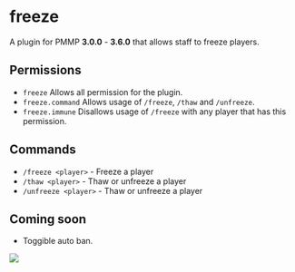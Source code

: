 # freeze
A plugin for PMMP **3.0.0** - **3.6.0** that allows staff to freeze players. 

## Permissions
 - `freeze` Allows all permission for the plugin.
 - `freeze.command` Allows usage of `/freeze`, `/thaw` and `/unfreeze`.
 - `freeze.immune` Disallows usage of `/freeze` with any player that has this permission.
 
## Commands
 - `/freeze <player>` - Freeze a player
 - `/thaw <player>` - Thaw or unfreeze a player
 - `/unfreeze <player>` - Thaw or unfreeze a player
 
## Coming soon
 - Toggible auto ban.
 
[![](https://poggit.pmmp.io/shield.api/freeze)](https://poggit.pmmp.io/p/freeze)
